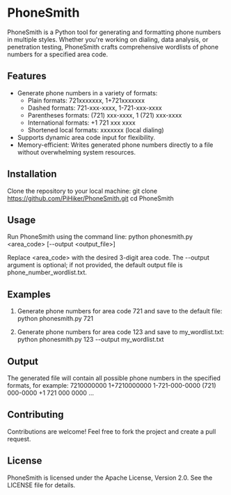 PhoneSmith
==========

PhoneSmith is a Python tool for generating and formatting phone numbers in multiple styles. Whether you're working on dialing, data analysis, or penetration testing, PhoneSmith crafts comprehensive wordlists of phone numbers for a specified area code.

Features
--------
- Generate phone numbers in a variety of formats:
  - Plain formats: 721xxxxxxx, 1+721xxxxxxx
  - Dashed formats: 721-xxx-xxxx, 1-721-xxx-xxxx
  - Parentheses formats: (721) xxx-xxxx, 1 (721) xxx-xxxx
  - International formats: +1 721 xxx xxxx
  - Shortened local formats: xxxxxxx (local dialing)
- Supports dynamic area code input for flexibility.
- Memory-efficient: Writes generated phone numbers directly to a file without overwhelming system resources.

Installation
------------
Clone the repository to your local machine:
git clone https://github.com/PiHiker/PhoneSmith.git
cd PhoneSmith

Usage
-----
Run PhoneSmith using the command line:
python phonesmith.py <area_code> [--output <output_file>]

Replace <area_code> with the desired 3-digit area code. The --output argument is optional; if not provided, the default output file is phone_number_wordlist.txt.

Examples
--------
1. Generate phone numbers for area code 721 and save to the default file:
   python phonesmith.py 721

2. Generate phone numbers for area code 123 and save to my_wordlist.txt:
   python phonesmith.py 123 --output my_wordlist.txt

Output
------
The generated file will contain all possible phone numbers in the specified formats, for example:
7210000000
1+7210000000
1-721-000-0000
(721) 000-0000
+1 721 000 0000
...

Contributing
------------
Contributions are welcome! Feel free to fork the project and create a pull request.

License
-------
PhoneSmith is licensed under the Apache License, Version 2.0. See the LICENSE file for details.
